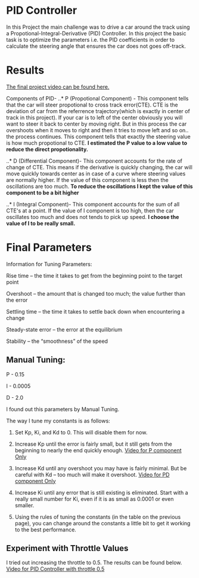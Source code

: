 # PID Controller

In this Project the main challenge was to drive a car around the track using a Propotional-Integral-Derivative (PID) Controller. In this project the basic task is to optimize the parameters i.e. the PID coefficients in order to calculate the steering angle that ensures the car does not goes off-track.

# Results
[The final project video can be found here.](https://www.youtube.com/watch?v=J6QR-bMdd2g)

Components of PID-
..* P (Propotional Component) - This component tells that the car will steer propotional to cross track error(CTE). CTE is the deviation of car from the referrence trajectory(which is exactly in center of track in this project). If your car is to left of the center obviously you will want to steer it back to center by moving right. But in this process the car overshoots when it moves to right and then it tries to move left and so on.. the process continues. This component tells that exactly the steering value is how much propotional to CTE. **I estimated the P value to a low value to reduce the direct propotionality.**

..* D (Differential Component)- This component accounts for the rate of change of CTE. This means if the derivative is quickly changing, the car will move quickly towards center as in case of a curve where steering values are normally higher. If the value of this component is less then the oscillations are too much. **To reduce the oscillations I kept the value of this component to be a bit higher**

..* I (Integral Component)- This component accounts for the sum of all CTE's at a point. If the value of I component is too high, then the car oscillates too much and does not tends to pick up speed. **I choose the value of I to be really small.**

# Final Parameters

Information for Tuning Parameters:

Rise time – the time it takes to get from the beginning point to the target point

Overshoot – the amount that is changed too much; the value further than the error

Settling time – the time it takes to settle back down when encountering a change

Steady-state error – the error at the equilibrium

Stability – the “smoothness” of the speed

## Manual Tuning:


P - 0.15

I - 0.0005

D - 2.0

I found out this parameters by Manual Tuning.  

The way I tune my constants is as follows:

1. Set Kp, Ki, and Kd to 0. This will disable them for now.

2. Increase Kp until the error is fairly small, but it still gets from the beginning to nearly
the end quickly enough. [Video for P component Only](./Videos/P_Controller.mp4)

3. Increase Kd until any overshoot you may have is fairly minimal. But be careful with
Kd – too much will make it overshoot. [Video for PD component Only](./Videos/P_D_Controller.mp4)

4. Increase Ki until any error that is still existing is eliminated. Start with a really small
number for Ki, even if it is as small as 0.0001 or even smaller.

5. Using the rules of tuning the constants (in the table on the previous page), you can
change around the constants a little bit to get it working to the best performance.


## Experiment with Throttle Values

I tried out increasing the throttle to 0.5. The results can be found below.
[Video for PID Controller with throttle 0.5](./Videos/P_I_D_Throttle_5.mp4)
